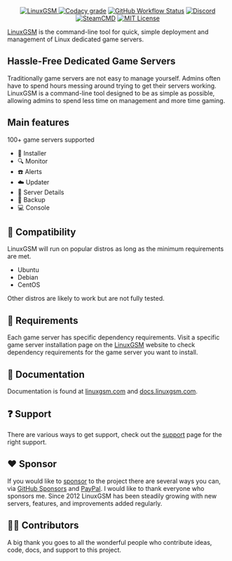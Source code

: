 <p align="center">
    <a href="https://linuxgsm.com"><img src="https://i.imgur.com/Eoh1jsi.jpg" alt="LinuxGSM">
    <a href="https://www.codacy.com/gh/GameServerManagers/LinuxGSM/dashboard"><img src="https://img.shields.io/codacy/grade/d19c5234dc3743d8a8a14093711ca52d?style=flat-square&logo=codacy&logoColor=white" alt="Codacy grade"></a>
    <a href="https://bitbucket.org/GameServerManagers/linuxgsm"><img alt="GitHub Workflow Status" src="https://img.shields.io/github/actions/workflow/status/GameServerManagers/LinuxGSM/git-sync.yml?color=0052CC&logo=bitbucket&style=flat-square"></a>
    <a href="https://linuxgsm.com/discord"><img alt="Discord" src="https://img.shields.io/discord/127498813903601664?color=5865F2&label=%20&logo=discord&logoColor=ffffff&style=flat-square"></a>
    <a href="https://developer.valvesoftware.com/wiki/SteamCMD"><img src="https://img.shields.io/badge/SteamCMD-000000?style=flat-square&amp;logo=Steam&amp;logoColor=white" alt="SteamCMD"></a>
    <a href="https://github.com/GameServerManagers/LinuxGSM/blob/main/LICENSE"><img src="https://img.shields.io/github/license/gameservermanagers/LinuxGSM?style=flat-square" alt="MIT License"></a>
</p>

[LinuxGSM](https://linuxgsm.com) is the command-line tool for quick, simple deployment and management of Linux dedicated game servers.

## Hassle-Free Dedicated Game Servers

Traditionally game servers are not easy to manage yourself. Admins often have to spend hours messing around trying to get their servers working. LinuxGSM is a command-line tool designed to be as simple as possible, allowing admins to spend less time on management and more time gaming.

## Main features

100+ game servers supported

-   :truck: Installer
-   :mag: Monitor
-   :phone: Alerts
-   :cloud: Updater
-   :blue_book: Server Details
-   :floppy_disk: Backup
-   :computer: Console

## :penguin: Compatibility

LinuxGSM will run on popular distros as long as the minimum requirements are met.

-   Ubuntu
-   Debian
-   CentOS

Other distros are likely to work but are not fully tested.

## :wrench: Requirements

Each game server has specific dependency requirements. Visit a specific game server installation page on the [LinuxGSM](https://linuxgsm.com) website to check dependency requirements for the game server you want to install.

## :blue_book: Documentation

Documentation is found at [linuxgsm.com](https://linuxgsm.com) and [docs.linuxgsm.com](https://docs.linuxgsm.com).

## :question: Support

There are various ways to get support, check out the [support](https://linuxgsm.com/support/) page for the right support.

## :heart: Sponsor

If you would like to [sponsor](https://linuxgsm.com/sponsor) to the project there are several ways you can, via [GitHub Sponsors](https://github.com/sponsors/dgibbs64) and [PayPal](https://www.paypal.me/dgibbs64). I would like to thank everyone who sponsors me. Since 2012 LinuxGSM has been steadily growing with new servers, features, and improvements added regularly.

## 🧙‍♂️ Contributors

A big thank you goes to all the wonderful people who contribute ideas, code, docs, and support to this project.
